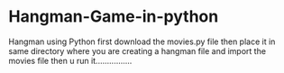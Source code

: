 # Hangman-Game-in-python
Hangman using Python
first download the movies.py file then place it in same directory where you are creating a hangman file
and import the movies file then u run it................
